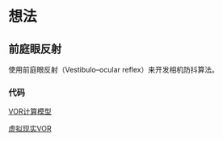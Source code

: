 

# 想法


## 前庭眼反射
使用前庭眼反射（Vestibulo–ocular reflex）来开发相机防抖算法。

### 代码

[VOR计算模型](https://github.com/xdurana/vor)

[虚拟现实VOR](https://github.com/AeroOD/VR-VOR)

